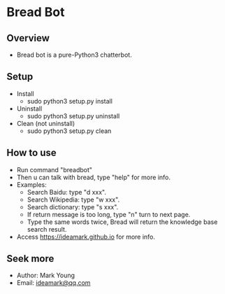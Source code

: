 # Bread Bot

## Overview
* Bread bot is a pure-Python3 chatterbot.

## Setup
* Install
  * sudo python3 setup.py install
* Uninstall
  * sudo python3 setup.py uninstall
* Clean (not uninstall)
  * sudo python3 setup.py clean

## How to use
* Run command "breadbot"
* Then u can talk with bread, type "help" for more info.
* Examples:
  * Search Baidu: type "d xxx".
  * Search Wikipedia: type "w xxx".
  * Search dictionary: type "s xxx".
  * If return message is too long, type "n" turn to next page.
  * Type the same words twice, Bread will return the knowledge base search result.
* Access https://ideamark.github.io for more info.

## Seek more
* Author: Mark Young
* Email: ideamark@qq.com
